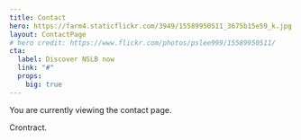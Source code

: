 ```yaml
---
title: Contact
hero: https://farm4.staticflickr.com/3949/15589950511_3675b15e59_k.jpg
layout: ContactPage
# hero credit: https://www.flickr.com/photos/pslee999/15589950511/
cta:
  label: Discover NSLB now
  link: "#"
  props:
    big: true
---
```


You are currently viewing the  contact page.

Crontract.
